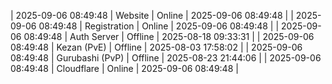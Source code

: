 | 2025-09-06 08:49:48 | Website | Online | 2025-09-06 08:49:48 |
| 2025-09-06 08:49:48 | Registration | Online | 2025-09-06 08:49:48 |
| 2025-09-06 08:49:48 | Auth Server | Offline | 2025-08-18 09:33:31 |
| 2025-09-06 08:49:48 | Kezan (PvE) | Offline | 2025-08-03 17:58:02 |
| 2025-09-06 08:49:48 | Gurubashi (PvP) | Offline | 2025-08-23 21:44:06 |
| 2025-09-06 08:49:48 | Cloudflare | Online | 2025-09-06 08:49:48 |
